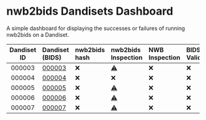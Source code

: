 # nwb2bids Dandisets Dashboard

A simple dashboard for displaying the successes or failures of running nwb2bids on a Dandiset.

|  Dandiset ID  | Dandiset (BIDS)                                     | nwb2bids hash   | nwb2bids Inspection                                                                                                 | NWB Inspection   | BIDS Validation   | DANDI Validation   |
| :-----------: | :-------------------------------------------------- | :-------------- | :------------------------------------------------------------------------------------------------------------------ | :--------------- | :---------------- | :----------------- |
|    000003     | [000003](https://github.com/bids-dandisets//000003) | ❌              | [⚠️](https://github.com/bids-dandisets//000003/blob/draft/derivatives/inspections/nwb2bids_inspection_results.json) | ❌               | ❌                | ❌                 |
|    000004     | [000004](https://github.com/bids-dandisets//000004) | ❌              | ❌                                                                                                                  | ❌               | ❌                | ❌                 |
|    000005     | [000005](https://github.com/bids-dandisets//000005) | ❌              | [⚠️](https://github.com/bids-dandisets//000005/blob/draft/derivatives/inspections/nwb2bids_inspection_results.json) | ❌               | ❌                | ❌                 |
|    000006     | [000006](https://github.com/bids-dandisets//000006) | ❌              | [⚠️](https://github.com/bids-dandisets//000006/blob/draft/derivatives/inspections/nwb2bids_inspection_results.json) | ❌               | ❌                | ❌                 |
|    000007     | [000007](https://github.com/bids-dandisets//000007) | ❌              | [⚠️](https://github.com/bids-dandisets//000007/blob/draft/derivatives/inspections/nwb2bids_inspection_results.json) | ❌               | ❌                | ❌                 |
